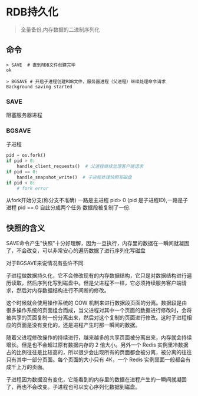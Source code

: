 # RDB持久化

> 全量备份,内存数据的二进制序列化

## 命令

```SHELL
> SAVE  # 直到RDB文件创建完毕
ok

> BGSAVE # 开启子进程创建RDB文件，服务器进程（父进程）继续处理命令请求
Background saving started
```

### SAVE

阻塞服务器进程



### BGSAVE

子进程

```python
pid = os.fork()
if pid > 0:
    handle_client_requests()  # 父进程继续处理客户端请求
if pid == 0:
    handle_snapshot_write()  # 子进程处理快照写磁盘
if pid < 0:
    # fork error
```

 从fork开始分支(称分支不准确) 一路是主进程   pid> 0 (pid 是子进程ID),一路是子进程   pid   ==   0   自此分成两个任务 
数据段被复制了一份.

## 快照的含义

SAVE命令产生"快照"十分好理解，因为一旦执行，内存里的数据在一瞬间就凝固了，不会改变，可以非常安心的遍历数据了进行序列化写磁盘

对于BGSAVE来说情况有些许不同.

子进程做数据持久化，它不会修改现有的内存数据结构，它只是对数据结构进行遍历读取，然后序列化写到磁盘中。但是父进程不一样，它必须持续服务客户端请求，然后对内存数据结构进行不间断的修改。



这个时候就会使用操作系统的 COW 机制来进行数据段页面的分离。数据段是由很多操作系统的页面组合而成，当父进程对其中一个页面的数据进行修改时，会将被共享的页面复制一份分离出来，然后对这个复制的页面进行修改。这时子进程相应的页面是没有变化的，还是进程产生时那一瞬间的数据。



随着父进程修改操作的持续进行，越来越多的共享页面被分离出来，内存就会持续增长。但是也不会超过原有数据内存的 2 倍大小。另外一个 Redis 实例里冷数据占的比例往往是比较高的，所以很少会出现所有的页面都会被分离，被分离的往往只有其中一部分页面。每个页面的大小只有 4K，一个 Redis 实例里面一般都会有成千上万的页面。

子进程因为数据没有变化，它能看到的内存里的数据在进程产生的一瞬间就凝固了，再也不会改变。子进程也可以安心序列化数据到磁盘。